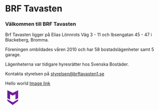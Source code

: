 # BRF Tavasten

### Välkommen till BRF Tavasten 

Brf Tavasten ligger på Elias Lönnrots Väg 3 - 11 och Ibsengatan 45 - 47 i Blackeberg, Bromma.

Föreningen ombildades våren 2010 och har 58 bostadslägenheter samt 5 garage.

Lägenheterna var tidigare hyresrätter hos Svenska Bostäder.

Kontakta styrelsen på styrelsen@brftavasten1.se



Hello world
[Image link](https://raw.githubusercontent.com/lsvennbeck/siteTest/main/Screenshot%202021-01-08%20at%2023.36.42.png)

![alt text](https://github.com/adam-p/markdown-here/raw/master/src/common/images/icon48.png "Logo Title Text 1")
